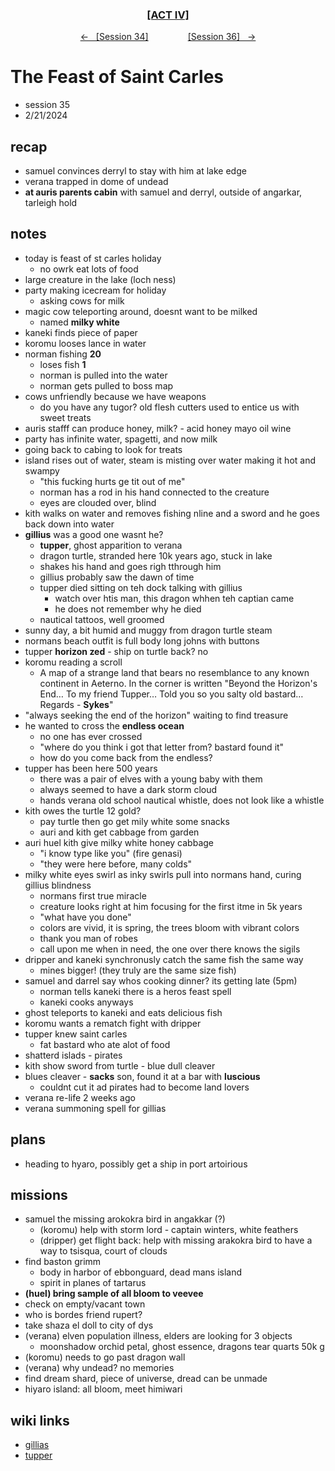 <div align="center">
  <h3 align="center"><a href="https://github.com/h-griffin/dnd-notes/blob/main/grimmhaus/act-IV" >[ACT IV]</a></h3>
  <p align="center">
    <a href="https://github.com/h-griffin/dnd-notes/blob/main/grimmhaus/act-IV/24-02-14.md" >&larr; &nbsp; [Session 34]</a>
    &nbsp;&nbsp;&nbsp;&nbsp;&nbsp;&nbsp;&nbsp;&nbsp;&nbsp;&nbsp;&nbsp;&nbsp;&nbsp;&nbsp;
    <a href="https://github.com/h-griffin/dnd-notes/blob/main/grimmhaus/act-IV/24-02-28.md" >[Session 36] &nbsp; &rarr;</a>
  </p>
</div>

# The Feast of Saint Carles
- session 35
- 2/21/2024

## recap
- samuel convinces derryl to stay with him at lake edge
- verana trapped in dome of undead
- **at auris parents cabin** with samuel and derryl, outside of angarkar, tarleigh hold

## notes
- today is feast of st carles holiday
    - no owrk eat lots of food
- large creature in the lake (loch ness)
- party making icecream for holiday
    - asking cows for milk
- magic cow teleporting around, doesnt want to be milked
    - named **milky white**
- kaneki finds piece of paper
- koromu looses lance in water
- norman fishing **20**
    - loses fish **1**
    - norman is pulled into the water
    - norman gets pulled to boss map
- cows unfriendly because we have weapons
    - do you have any tugor? old flesh cutters used to entice us with sweet treats
- auris stafff can produce honey, milk? - acid honey mayo oil wine
- party has infinite water, spagetti, and now milk
- going back to cabing to look for treats
- island rises out of water, steam is misting over water making it hot and swampy
    - "this fucking hurts ge tit out of me"
    - norman has a rod in his hand connected to the creature
    - eyes are clouded over, blind
- kith walks on water and removes fishing nline and a sword and he goes back down into water
- **gillius** was a good one wasnt he?
    - **tupper**, ghost apparition to verana
    - dragon turtle, stranded here 10k years ago, stuck in lake
    - shakes his hand and goes righ tthrough him
    - gillius probably saw the dawn of time
    - tupper died sitting on teh dock talking with gillius
        - watch over htis man, this dragon whhen teh captian came
        - he does not remember why he died
    - nautical tattoos, well groomed
- sunny day, a bit humid and muggy from dragon turtle steam
- normans beach outfit is full body long johns with buttons
- tupper **horizon zed** - ship on turtle back? no
- koromu reading a scroll
    - A map of a strange land that bears no resemblance to any known continent in Aeterno. In the corner is written "Beyond the Horizon's End… To my friend Tupper… Told you so you salty old bastard… Regards - **Sykes**"
- "always seeking the end of the horizon" waiting to find treasure
- he wanted to cross the **endless ocean**
    - no one has ever crossed
    - "where do you think i got that letter from? bastard found it"
    - how do you come back from the endless?
- tupper has been here 500 years
    - there was a pair of elves with a young baby with them
    - always seemed to have a dark storm cloud
    - hands verana old school nautical whistle, does not look like a whistle
- kith owes the turtle 12 gold?
    - pay turtle then go get mily white some snacks
    - auri and kith get cabbage from garden
- auri huel kith give milky white honey cabbage
    - "i know type like you" (fire genasi)
    - "they were here before, many colds"
- milky white eyes swirl as inky swirls pull into normans hand, curing gillius blindness
    - normans first true miracle
    - creature looks right at him focusing for the first itme in 5k years
    - "what have you done"
    - colors are vivid, it is spring, the trees bloom with vibrant colors
    - thank you man of robes
    - call upon me when in need, the one over there knows the sigils
- dripper and kaneki synchronusly catch the same fish the same way
    - mines bigger! (they truly are the same size fish)
- samuel and darrel say whos cooking dinner? its getting late (5pm)
    - norman tells kaneki there is a heros feast spell
    - kaneki cooks anyways
- ghost teleports to kaneki and eats delicious fish
- koromu wants a rematch fight with dripper
- tupper knew saint carles
    - fat bastard who ate alot of food
- shatterd islads - pirates
- kith show sword from turtle - blue dull cleaver
- blues cleaver - **sacks** son, found it at a bar with **luscious**
    - couldnt cut it ad pirates had to become land lovers
- verana re-life 2 weeks ago
- verana summoning spell for gillias

## plans
- heading to hyaro, possibly get a ship in port artoirious

## missions
- samuel the missing arokokra bird in angakkar (?)
    - (koromu) help with storm lord - captain winters, white feathers
    - (dripper) get flight back: help with missing arakokra bird to have a way to tsisqua, court of clouds
- find baston grimm
    - body in harbor of ebbonguard, dead mans island
    - spirit in planes of tartarus
- **(huel) bring sample of all bloom to veevee**
- check on empty/vacant town
- who is bordes friend rupert?
- take shaza el doll to city of dys
- (verana) elven population illness, elders are looking for 3 objects
    - moonshadow orchid petal, ghost essence, dragons tear quarts 50k g
- (koromu) needs to go past dragon wall
- (verana) why undead? no memories
- find dream shard, piece of universe, dread can be unmade
- hiyaro island: all bloom, meet himiwari

## wiki links
- [gillias](../lore.md#gillius)
- [tupper](../lore.md#tupper)
